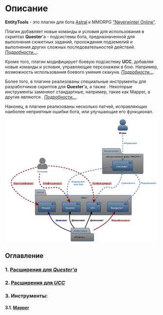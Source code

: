 # **Описание**
**EntityTools** - это плагин для бота [Astral](https://www.neverwinter-bot.com/forums/index.php) к MMORPG ["Neverwinter Online"](https://www.arcgames.com/en/games/neverwinter/news).


Плагин добавляет новые команды и условия для использования в скриптах **Quester**'a - подсистемы бота, предназначенной для выполнения сюжетных заданий, прохождения подземелий и выполнения других сложных последовательностей действий. [*Подробности...*](Quester/EntityTools-QuesterExtensions-RU.md).

Кроме того, плагин модифицирует боевую подсистему **UCC**, добавляя новые команды и условия, управляющие персонажем в бою. Например, возможность использования боевого умения скакуна. [*Подробности...*](Ucc/EntityTools-UccExtensions-RU.md).

Более того, в плагине реализованы специальные инструменты для разработчиков скриптов для **Quester**'а, а также . Некоторые инструменты заменяют стандартные, например, такие как Mapper, а другие являются . [*Подробности...*]().

Наконец, в плагине реализованы несколько патчей, исправляющих наиболее неприятные ошибки бота, или улучшающие его функционал.

![Диаграмма контекста](General/diagrams/ET-Context-RU.png)

## **Оглавление**
### **1. [Расширения для *Quester'a*](Quester/EntityTools-QuesterExtensions-RU.md)**
### **2. [Расширения для *UCC*](Ucc/EntityTools-UccExtensions-RU.md)**
### **3. Инструменты:**
#### **3.1. [Mapper](Patches/Mapper/Mapper-RU.md)** 
